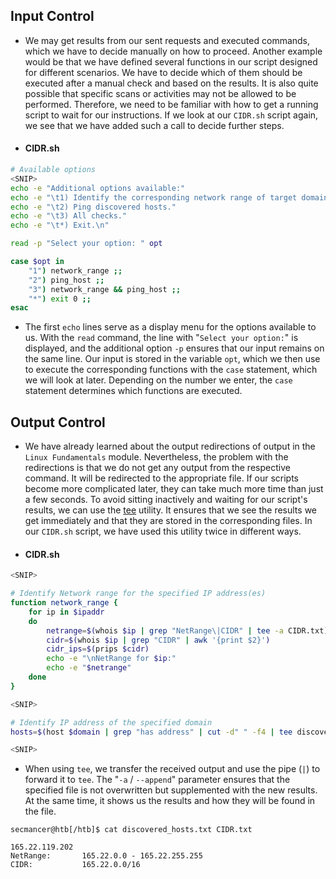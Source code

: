 ## Input Control
- We may get results from our sent requests and executed commands, which we have to decide manually on how to proceed. Another example would be that we have defined several functions in our script designed for different scenarios. We have to decide which of them should be executed after a manual check and based on the results. It is also quite possible that specific scans or activities may not be allowed to be performed. Therefore, we need to be familiar with how to get a running script to wait for our instructions. If we look at our `CIDR.sh` script again, we see that we have added such a call to decide further steps.
- #### CIDR.sh
```bash
# Available options
<SNIP>
echo -e "Additional options available:"
echo -e "\t1) Identify the corresponding network range of target domain."
echo -e "\t2) Ping discovered hosts."
echo -e "\t3) All checks."
echo -e "\t*) Exit.\n"

read -p "Select your option: " opt

case $opt in
	"1") network_range ;;
	"2") ping_host ;;
	"3") network_range && ping_host ;;
	"*") exit 0 ;;
esac
```
- The first `echo` lines serve as a display menu for the options available to us. With the `read` command, the line with "`Select your option:`" is displayed, and the additional option `-p` ensures that our input remains on the same line. Our input is stored in the variable `opt`, which we then use to execute the corresponding functions with the `case` statement, which we will look at later. Depending on the number we enter, the `case` statement determines which functions are executed.

## Output Control
- We have already learned about the output redirections of output in the `Linux Fundamentals` module. Nevertheless, the problem with the redirections is that we do not get any output from the respective command. It will be redirected to the appropriate file. If our scripts become more complicated later, they can take much more time than just a few seconds. To avoid sitting inactively and waiting for our script's results, we can use the [tee](https://man7.org/linux/man-pages/man1/tee.1.html) utility. It ensures that we see the results we get immediately and that they are stored in the corresponding files. In our `CIDR.sh` script, we have used this utility twice in different ways.
- #### CIDR.sh
```bash
<SNIP>

# Identify Network range for the specified IP address(es)
function network_range {
	for ip in $ipaddr
	do
		netrange=$(whois $ip | grep "NetRange\|CIDR" | tee -a CIDR.txt)
		cidr=$(whois $ip | grep "CIDR" | awk '{print $2}')
		cidr_ips=$(prips $cidr)
		echo -e "\nNetRange for $ip:"
		echo -e "$netrange"
	done
}

<SNIP>

# Identify IP address of the specified domain
hosts=$(host $domain | grep "has address" | cut -d" " -f4 | tee discovered_hosts.txt)

<SNIP>
```
- When using `tee`, we transfer the received output and use the pipe (`|`) to forward it to `tee`. The "`-a` / `--append`" parameter ensures that the specified file is not overwritten but supplemented with the new results. At the same time, it shows us the results and how they will be found in the file.
```shell-session
secmancer@htb[/htb]$ cat discovered_hosts.txt CIDR.txt

165.22.119.202
NetRange:       165.22.0.0 - 165.22.255.255
CIDR:           165.22.0.0/16
```
